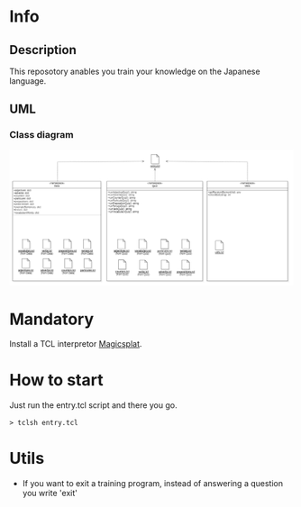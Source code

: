 # Info

## Description

This reposotory anables you train your knowledge on the Japanese language.

## UML

### Class diagram

![](./UML/Class-diagram.png)

# Mandatory

Install a TCL interpretor [Magicsplat](https://sourceforge.net/projects/magicsplat/files/magicsplat-tcl/).

# How to start

Just run the entry.tcl script and there you go.

    > tclsh entry.tcl

# Utils

- If you want to exit a training program, instead of answering a question you write 'exit'

